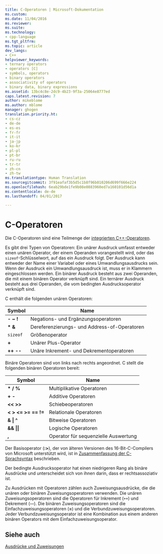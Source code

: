 ```yaml
---
title: C-Operatoren | Microsoft-Dokumentation
ms.custom: 
ms.date: 11/04/2016
ms.reviewer: 
ms.suite: 
ms.technology:
- cpp-language
ms.tgt_pltfrm: 
ms.topic: article
dev_langs:
- C++
helpviewer_keywords:
- ternary operators
- operators [C]
- symbols, operators
- binary operators
- associativity of operators
- binary data, binary expressions
ms.assetid: 13bc4c8e-2dc9-4b23-9f3a-25064e8777ed
caps.latest.revision: 7
author: mikeblome
ms.author: mblome
manager: ghogen
translation.priority.ht:
- cs-cz
- de-de
- es-es
- fr-fr
- it-it
- ja-jp
- ko-kr
- pl-pl
- pt-br
- ru-ru
- tr-tr
- zh-cn
- zh-tw
ms.translationtype: Human Translation
ms.sourcegitcommit: 3f91eafaf3b5d5c1b8f96b010206d699f666e224
ms.openlocfilehash: 6eab29bde1fe9b08e0883960ed7a160101d56d1a
ms.contentlocale: de-de
ms.lasthandoff: 04/01/2017

---
```

# <a name="c-operators"></a>C-Operatoren
Die C-Operatoren sind eine Teilmenge der [integrierten C++-Operatoren](../cpp/cpp-built-in-operators-precedence-and-associativity.md).  
  
 Es gibt drei Typen von Operatoren: Ein unärer Ausdruck umfasst entweder einen unären Operator, der einem Operanden vorangestellt wird, oder das `sizeof`-Schlüsselwort, auf das ein Ausdruck folgt. Der Ausdruck kann entweder der Name einer Variabel oder eines Umwandlungsausdrucks sein. Wenn der Ausdruck ein Umwandlungsausdruck ist, muss er in Klammern eingeschlossen werden. Ein binärer Ausdruck besteht aus zwei Operanden, die mit einem binären Operator verknüpft sind. Ein ternärer Ausdruck besteht aus drei Operanden, die vom bedingten Ausdrucksoperator verknüpft sind.  
  
 C enthält die folgenden unären Operatoren:  
  
|Symbol|Name|  
|------------|----------|  
|**- ~ !**|Negations- und Ergänzungsoperatoren|  
|**\* &**|Dereferenzierungs- und Address-of-Operatoren|  
|`sizeof`|Größenoperator|  
|**+**|Unärer Plus-Operator|  
|**++ --**|Unäre Inkrement- und Dekrementoperatoren|  
  
 Binäre Operatoren sind von links nach rechts angeordnet. C stellt die folgenden binären Operatoren bereit:  
  
|Symbol|Name|  
|------------|----------|  
|**\* / %**|Multiplikative Operatoren|  
|**+ -**|Additive Operatoren|  
|**<\< >>**|Schiebeoperatoren|  
|**\<   >   \<=   >=   ==   !=**|Relationale Operatoren|  
|**&   &#124; ^**|Bitweise Operatoren|  
|**&&   &#124;&#124;**|Logische Operatoren|  
|**,**|Operator für sequenzielle Auswertung|  
  
 Der Basisoperator (**:>**), der von älteren Versionen des 16-Bit-C-Compilers von Microsoft unterstützt wird, ist in [Zusammenfassung der C-Sprachsyntax](../c-language/c-language-syntax-summary.md) beschrieben.  
  
 Der bedingte Ausdrucksoperator hat einen niedrigeren Rang als binäre Ausdrücke und unterscheidet sich von ihnen darin, dass er rechtsassoziativ ist.  
  
 Zu Ausdrücken mit Operatoren zählen auch Zuweisungsausdrücke, die die unären oder binären Zuweisungsoperatoren verwenden. Die unären Zuweisungsoperatoren sind die Operatoren für Inkrement (`++`) und Dekrement (**--**). Die binären Zuweisungsoperatoren sind die Einfachzuweisungsoperatoren (**=**) und die Verbundzuweisungsoperatoren. Jeder Verbundzuweisungsoperator ist eine Kombination aus einem anderen binären Operators mit dem Einfachzuweisungsoperator.  
  
## <a name="see-also"></a>Siehe auch  
 [Ausdrücke und Zuweisungen](../c-language/expressions-and-assignments.md)
